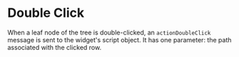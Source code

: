 # Double Click
When a leaf node of the tree is double-clicked, an `actionDoubleClick` message is sent 
to the widget's script object. It has one parameter: the path associated with the clicked row.